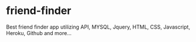 # friend-finder
Best friend finder app utilizing API, MYSQL, Jquery, HTML, CSS, Javascript, Heroku, Github and more...
